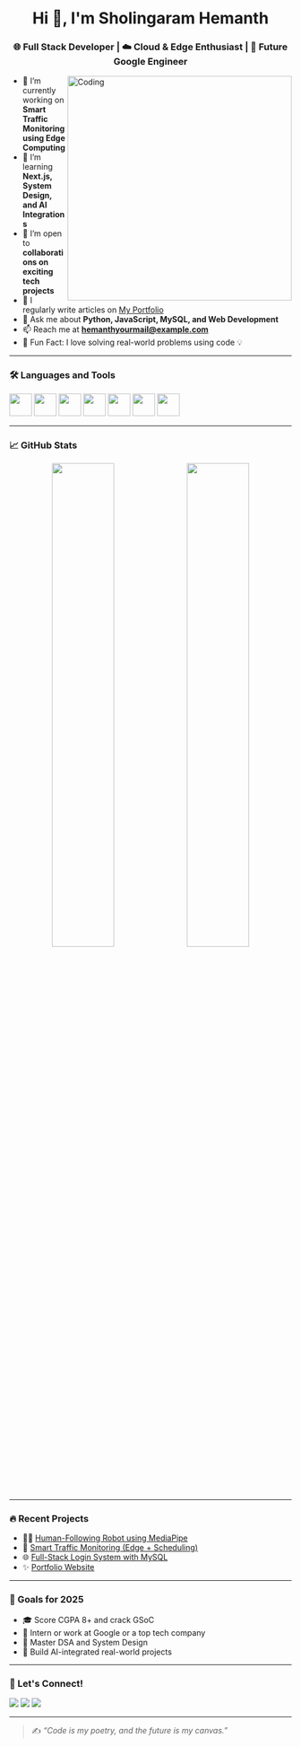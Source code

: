 <h1 align="center">Hi 👋, I'm Sholingaram Hemanth</h1>
<h3 align="center">🌐 Full Stack Developer | ☁️ Cloud & Edge Enthusiast | 🚀 Future Google Engineer</h3>

<img align="right" alt="Coding" width="400" src="https://cdn.dribbble.com/users/1162077/screenshots/3848914/programmer.gif" />

- 🔭 I’m currently working on **Smart Traffic Monitoring using Edge Computing**
- 🌱 I’m learning **Next.js, System Design, and AI Integrations**
- 👯 I’m open to **collaborations on exciting tech projects**
- 📝 I regularly write articles on [My Portfolio](https://yourportfolio.link)
- 💬 Ask me about **Python, JavaScript, MySQL, and Web Development**
- 📫 Reach me at **hemanthyourmail@example.com**
- 🧠 Fun Fact: I love solving real-world problems using code 💡

---

### 🛠️ Languages and Tools
<p align="left">
  <img src="https://cdn.jsdelivr.net/gh/devicons/devicon/icons/html5/html5-original.svg" width="40" />
  <img src="https://cdn.jsdelivr.net/gh/devicons/devicon/icons/css3/css3-original.svg" width="40" />
  <img src="https://cdn.jsdelivr.net/gh/devicons/devicon/icons/javascript/javascript-original.svg" width="40" />
  <img src="https://cdn.jsdelivr.net/gh/devicons/devicon/icons/python/python-original.svg" width="40" />
  <img src="https://cdn.jsdelivr.net/gh/devicons/devicon/icons/mysql/mysql-original.svg" width="40" />
  <img src="https://cdn.jsdelivr.net/gh/devicons/devicon/icons/react/react-original.svg" width="40" />
  <img src="https://cdn.jsdelivr.net/gh/devicons/devicon/icons/github/github-original.svg" width="40" />
</p>

---

### 📈 GitHub Stats

<p align="center">
  <img src="https://github-readme-stats.vercel.app/api?username=yourusername&show_icons=true&theme=radical" width="47%"/>
  <img src="https://github-readme-streak-stats.herokuapp.com/?user=yourusername&theme=radical" width="47%"/>
</p>

---

### 🔥 Recent Projects

- 🧍‍♂️ [Human-Following Robot using MediaPipe](https://github.com/yourusername/project)
- 🚦 [Smart Traffic Monitoring (Edge + Scheduling)](https://github.com/yourusername/project)
- 🌐 [Full-Stack Login System with MySQL](https://github.com/yourusername/project)
- ✨ [Portfolio Website](https://github.com/yourusername/project)

---

### 🎯 Goals for 2025
- 🎓 Score CGPA 8+ and crack GSoC
- 💼 Intern or work at Google or a top tech company
- 🧠 Master DSA and System Design
- 🚀 Build AI-integrated real-world projects

---

### 📍 Let's Connect!
<p>
  <a href="https://linkedin.com/in/yourprofile" target="_blank"><img src="https://img.shields.io/badge/-LinkedIn-blue?logo=linkedin&style=for-the-badge" /></a>
  <a href="mailto:hemanthyourmail@example.com"><img src="https://img.shields.io/badge/-Email-red?logo=gmail&style=for-the-badge" /></a>
  <a href="https://yourportfolio.link" target="_blank"><img src="https://img.shields.io/badge/-Portfolio-3b5998?style=for-the-badge&logo=Google-Chrome&logoColor=white" /></a>
</p>

---

> ✍️ _“Code is my poetry, and the future is my canvas.”_

